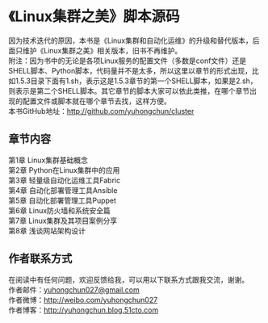 
《Linux集群之美》脚本源码
========================================
因为技术迭代的原因，本书是《Linux集群和自动化运维》的升级和替代版本，后面只维护《Linux集群之美》相关版本，旧书不再维护。<br>
附注：因为书中的无论是各项Linux服务的配置文件（多数是conf文件）还是SHELL脚本、Python脚本，代码量并不是太多，所以这里以章节的形式出现，比如1.5.3目录下面有1.sh，表示这是1.5.3章节的第一个SHELL脚本，如果是2.sh，则表示是第二个SHELL脚本。其它章节的脚本大家可以依此类推，在哪个章节出现的配置文件或脚本就在哪个章节去找，这样方便。<br>
本书GitHub地址：http://github.com/yuhongchun/cluster

章节内容
----------------------------------------
第1章 Linux集群基础概念<br>
第2章 Python在Linux集群中的应用<br>
第3章 轻量级自动化运维工具Fabric<br>
第4章 自动化部署管理工具Ansible<br>
第5章 自动化部署管理工具Puppet<br>
第6章 Linux防火墙和系统安全篇<br>
第7章 Linux集群及其项目案例分享<br>
第8章 浅谈网站架构设计<br>


作者联系方式
-----------------------------------------
在阅读中有任何问题，欢迎反馈给我，可以用以下联系方式跟我交流，谢谢。<br> 
作者邮件：yuhongchun027@gmail.com<br> 
作者微博：http://weibo.com/yuhongchun027<br> 
作者博客：http://yuhongchun.blog.51cto.com<br> 
